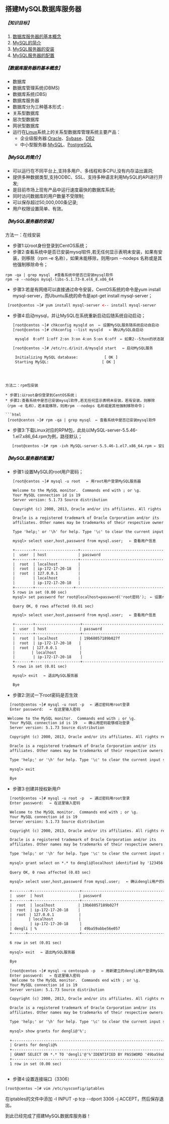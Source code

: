 ## 搭建MySQL数据库服务器





##### 【知识目标】

1. <a href="#数据库服务器的基本概念">数据库服务器的基本概念</a>
2. <a href="#MySQL的简介">MySQL的简介</a>
3. <a href="#MySQL服务器的安装">MySQL服务器的安装</a>
4. <a href="#MySQL服务器的配置">MySQL服务器的配置</a>




##### 【<a name="数据库服务器的基本概念" id="数据库服务器的基本概念" ><font color=black>数据库服务器的基本概念</font></a>】

* 数据库
* 数据库管理系统(DBMS)
* 数据库系统(DBS)
* 数据库服务器
* 数据库分为三种基本形式 :
 *  关系型数据库
 *  层次型数据库
 *  网状型数据库
* 运行在[Linux](http://www.linux.org/resources/)系统上的关系型数据库管理系统主要产品：
    * 企业级服务器:[Oracle](http://www.oracle.com/index.html)、[Sybase](http://www.sybaseproducts.com/)、[DB2](http://www-01.ibm.com/software/data/db2/)
    * 中小型服务器:[MySQL](http://www.mysql.com/)、[PostgreSQL](http://www.postgresql.org/)


##### 【<a name="MySQL的简介" id="MySQL的简介"><font color=black>MySQL的简介</font></a>】   

 * 可以运行在不同平台上,支持多用户、多线程和多CPU,没有内存溢出漏洞;
 * 提供多种数据类型,支持ODBC、SSL、支持多种语言利用MySQL的API进行开发; 
 * 是目前市场上现有产品中运行速度最快的数据库系统;
 * 同时访问数据库的用户数量不受限制;
 * 可以保存超过50,000,000条记录;
 * 用户权限设置简单、有效。

##### 【<a name="MySQL服务器的安装" id="MySQL服务器的安装"><font color=black>MySQL服务器的安装</font></a>】
方法一：在线安装
  
  * 步骤1:以root身份登录到CentOS系统；
  * 步骤2:查看系统中是否已安装mysql软件,若无任何显示表明未安装，如果有安装，则移除（rpm –e 名称），如果未能移除，则用rpm --nodeps 名称或是其他强制移除命令；
```shell
rpm -qa | grep mysql  #查看系统中是否已安装mysql软件
rpm -e --nodeps mysql-libs-5.1.73-8.el6_8.x86_64
```
  * 步骤3:若是有网络可以直接通过命令安装，CentOS系统的命令是yum install mysql-server，而Ubuntu系统的命令是apt-get install mysql-server；
   ```html
    [root@centos ~]# yum install mysql-server <-- install mysql-server

   ```
  * 步骤4:启动mysql，并让MySQL在系统重新启动后随系统自动启动；
    ```html
    [root@centos ~]# chkconfig mysqld on  ← 设置MySQL服务随系统启动自启动
    [root@centos ~]# chkconfig --list mysqld　 ← 确认MySQL自启动
    
     mysqld  0:off 1:off 2:on 3:on 4:on 5:on 6:off　← 如果2--5为on的状态就OK

    [root@centos ~]# /etc/rc.d/init.d/mysqld start　 ← 启动MySQL服务

     Initializing MySQL database:　　　　　　　[ OK ]
     Starting MySQL: 　　　　　　　　　　　　 　[ OK ]
     
   ```


方法二：rpm包安装
   
  * 步骤1:以root身份登录到CentOS系统；
  * 步骤2:查看系统中是否已安装mysql软件,若无任何显示表明未安装，若有安装，则移除（rpm –e 名称），若未能移除，则用rpm --nodeps 名称或是其他强制移除命令；
  
  ```html
    [root@centos ~]# rpm -qa | grep mysql  ← 查看系统中是否已安装mysql软件

  ```
  * 步骤3:下载Linux对应的RPM包，此处以MySQL-server-5.5.46-1.el7.x86_64.rpm为例，路径默认；
  
 ```html
    [root@centos ~]# rpm -ivh MySQL-server-5.5.46-1.el7.x86_64.rpm ← 安装mysql

  ```
   


##### 【<a name="MySQL服务器的配置" id="MySQL服务器的配置"><font color=black>MySQL服务器的配置</font></a>】
 * 步骤1:设置MySQL的root用户密码；
     ```html
    [root@centos ~]# mysql -u root　 ← 用root用户登录MySQL服务器

    Welcome to the MySQL monitor.  Commands end with ; or \g.
    Your MySQL connection id is 19
    Server version: 5.1.73 Source distribution

    Copyright (c) 2000, 2013, Oracle and/or its affiliates. All rights reserved.

    Oracle is a registered trademark of Oracle Corporation and/or its
    affiliates. Other names may be trademarks of their respective owners.

    Type 'help;' or '\h' for help. Type '\c' to clear the current input statement.

    mysql> select user,host,password from mysql.user;　 ← 查看用户信息
   
    +--------+-------------------+-----------------------------------------+
    |  user  | host              | password                                |
    +--------+-------------------+-----------------------------------------+
    |  root  | localhost         |                                         |   ← root密码为空
    |  root  | ip-172-17-20-18   |                                         |
    |  root  | 127.0.0.1         |                                         |
    |        | localhost         |                                         |
    |        | ip-172-17-20-18   |                                         |
    +--------+-----------------+-------------------------------------------+
    5 rows in set (0.00 sec)
   mysql> set password for root@localhost=password('root密码');　← 设置root密码 
   
   Query OK, 0 rows affected (0.01 sec)
   
   mysql> select user,host,password from mysql.user;　 ← 查看用户信息
   
   +--------+--------------------+-----------------------------------------+
   |  user  | host　　　　　　  　 | password　     　　                     |
   +--------+--------------------+-----------------------------------------+
   |  root  | localhost　　　　   | 19b68057189b027f                        |　 ← root密码被设置
   |  root  | ip-172-17-20-18　　|                                         |　 
   |  root　| 127.0.0.1          | 　　　　　　　                          　|
   | 　　   | localhost　　　　　  |　　　　　　　   　                        |
   |        | ip-172-17-20-18    |                                         |
   +-------+---------------------+-----------------------------------------+
   5 rows in set (0.01 sec)
   
   mysql> exit　 ← 退出MySQL服务器
   
    Bye

   ```
 * 步骤2:测试一下root密码是否生效
  ```html
    [root@centos ~]# mysql -u root -p　 ← 通过密码用root登录
    Enter password:　 ← 在这里输入密码

   Welcome to the MySQL monitor.  Commands end with ; or \g.  
    Your MySQL connection id is 19   ← 确认用密码能够成功登录
    Server version: 5.1.73 Source distribution

    Copyright (c) 2000, 2013, Oracle and/or its affiliates. All rights reserved.

    Oracle is a registered trademark of Oracle Corporation and/or its
    affiliates. Other names may be trademarks of their respective owners.

    Type 'help;' or '\h' for help. Type '\c' to clear the current input statement.
    
    mysql> exit
    
    Bye
  ```
 * 步骤3:创建并授权新用户
  ```html
    [root@centos ~]# mysql -u root -p　 ← 通过密码用root登录
    Enter password:　 ← 在这里输入密码

    Welcome to the MySQL monitor.  Commands end with ; or \g.  
    Your MySQL connection id is 19   
    Server version: 5.1.73 Source distribution

    Copyright (c) 2000, 2013, Oracle and/or its affiliates. All rights reserved.

    Oracle is a registered trademark of Oracle Corporation and/or its
    affiliates. Other names may be trademarks of their respective owners.

    Type 'help;' or '\h' for help. Type '\c' to clear the current input statement.
    
    mysql> grant select on *.* to dengli@localhost identified by '123456';　 ← 建立对任意数据库、表有查看操作权限的名为dengli的用户，密码是123456
    
    Query OK, 0 rows affected (0.03 sec)
    
    mysql> select user,host,password from mysql.user;　 ← 确认dengli用户的存在与否
    
    +--------+---------------------+--------------------------------------+ 
    |  user  | host　　　　　　　    | password　     　                   　|
    +--------+---------------------+--------------------------------------+ 
    |  root  | localhost　　　　　  | 19b68057189b027f                     |　
    |  root  | ip-172-17-20-18　 　|                                      |　  
    |  root　| 127.0.0.1           | 　　　　　　　                       　|
    | 　　   | localhost　　　　  　 |　　　　　　　   　                     |
    |        | ip-172-17-20-18     |                                      | 
    | dengli | %                   | 49ba59abbe56e057                     |  ← root密码被设置 
    +------+-----------------------+--------------------------------------+ 
    
    6 row in set (0.01 sec)
    
    mysql> exit　 ← 退出MySQL服务器
    
    Bye
    
    [root@centos ~]# mysql -u centospub -p　 ← 用新建立的dengli用户登录MySQL服务器
    Enter password:　 ← 在这里输入密码
     Welcome to the MySQL monitor.  Commands end with ; or \g.  
    Your MySQL connection id is 19   
    Server version: 5.1.73 Source distribution

    Copyright (c) 2000, 2013, Oracle and/or its affiliates. All rights reserved.

    Oracle is a registered trademark of Oracle Corporation and/or its
    affiliates. Other names may be trademarks of their respective owners.

    Type 'help;' or '\h' for help. Type '\c' to clear the current input statement.
    
    mysql> show grants for dengli@'%';
    
    +------------------------------------------------------------------------------------+
    | Grants for dengli@%                                                                |
    +------------------------------------------------------------------------------------+
    | GRANT SELECT ON *.* TO 'dengli'@'%'IDENTIFIED BY PASSWORD '49ba59abbe56e057'       |
    +------------------------------------------------------------------------------------+
    1 row in set (0.00 sec)
    
  ```
 * 步骤4:设置连接端口（3306）
  ```html
  [root@centos ~]# vim /etc/sysconfig/iptables
  ```
 在iptables的文件中添加 -I INPUT -p tcp --dport 3306 -j ACCEPT，然后保存退出。

 到此已经完成了搭建MySQL数据库服务器！   
  






